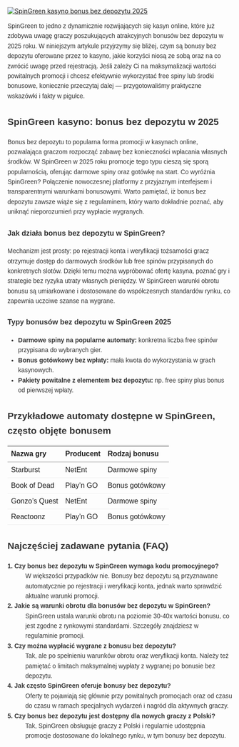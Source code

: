 [![SpinGreen kasyno bonus bez depozytu 2025](https://123-caf.pages.dev/gitsignup.png)](https://vrmoo.ru/Bt82HjjY)

<div style="font-family: Arial, sans-serif; line-height: 1.6; color: #333; max-width: 700px; margin: 0 auto;"> <p>SpinGreen to jedno z dynamicznie rozwijających się kasyn online, które już zdobywa uwagę graczy poszukujących atrakcyjnych bonusów bez depozytu w 2025 roku. W niniejszym artykule przyjrzymy się bliżej, czym są bonusy bez depozytu oferowane przez to kasyno, jakie korzyści niosą ze sobą oraz na co zwrócić uwagę przed rejestracją. Jeśli zależy Ci na maksymalizacji wartości powitalnych promocji i chcesz efektywnie wykorzystać free spiny lub środki bonusowe, koniecznie przeczytaj dalej — przygotowaliśmy praktyczne wskazówki i fakty w pigułce.</p>  <h2>SpinGreen kasyno: bonus bez depozytu w 2025</h2> <p>Bonus bez depozytu to popularna forma promocji w kasynach online, pozwalająca graczom rozpocząć zabawę bez konieczności wpłacania własnych środków. W SpinGreen w 2025 roku promocje tego typu cieszą się sporą popularnością, oferując darmowe spiny oraz gotówkę na start. Co wyróżnia SpinGreen? Połączenie nowoczesnej platformy z przyjaznym interfejsem i transparentnymi warunkami bonusowymi. Warto pamiętać, iż bonus bez depozytu zawsze wiąże się z regulaminem, który warto dokładnie poznać, aby uniknąć nieporozumień przy wypłacie wygranych.</p>  <h3>Jak działa bonus bez depozytu w SpinGreen?</h3> <p>Mechanizm jest prosty: po rejestracji konta i weryfikacji tożsamości gracz otrzymuje dostęp do darmowych środków lub free spinów przypisanych do konkretnych slotów. Dzięki temu można wypróbować ofertę kasyna, poznać gry i strategie bez ryzyka utraty własnych pieniędzy. W SpinGreen warunki obrotu bonusu są umiarkowane i dostosowane do współczesnych standardów rynku, co zapewnia uczciwe szanse na wygrane.</p>  <h3>Typy bonusów bez depozytu w SpinGreen 2025</h3> <ul>   <li><strong>Darmowe spiny na popularne automaty:</strong> konkretna liczba free spinów przypisana do wybranych gier.</li>   <li><strong>Bonus gotówkowy bez wpłaty:</strong> mała kwota do wykorzystania w grach kasynowych.</li>   <li><strong>Pakiety powitalne z elementem bez depozytu:</strong> np. free spiny plus bonus od pierwszej wpłaty.</li> </ul>  <h2>Przykładowe automaty dostępne w SpinGreen, często objęte bonusem</h2> <table style="width:100%; border-collapse: collapse; text-align: left;">   <thead>     <tr>       <th style="border-bottom: 2px solid #ccc; padding: 8px;">Nazwa gry</th>       <th style="border-bottom: 2px solid #ccc; padding: 8px;">Producent</th>       <th style="border-bottom: 2px solid #ccc; padding: 8px;">Rodzaj bonusu</th>     </tr>   </thead>   <tbody>     <tr>       <td style="border-bottom: 1px solid #eee; padding: 8px;">Starburst</td>       <td style="border-bottom: 1px solid #eee; padding: 8px;">NetEnt</td>       <td style="border-bottom: 1px solid #eee; padding: 8px;">Darmowe spiny</td>     </tr>     <tr>       <td style="border-bottom: 1px solid #eee; padding: 8px;">Book of Dead</td>       <td style="border-bottom: 1px solid #eee; padding: 8px;">Play’n GO</td>       <td style="border-bottom: 1px solid #eee; padding: 8px;">Bonus gotówkowy</td>     </tr>     <tr>       <td style="border-bottom: 1px solid #eee; padding: 8px;">Gonzo’s Quest</td>       <td style="border-bottom: 1px solid #eee; padding: 8px;">NetEnt</td>       <td style="border-bottom: 1px solid #eee; padding: 8px;">Darmowe spiny</td>     </tr>     <tr>       <td style="border-bottom: 1px solid #eee; padding: 8px;">Reactoonz</td>       <td style="border-bottom: 1px solid #eee; padding: 8px;">Play’n GO</td>       <td style="border-bottom: 1px solid #eee; padding: 8px;">Bonus gotówkowy</td>     </tr>   </tbody> </table>  <h2>Najczęściej zadawane pytania (FAQ)</h2> <dl>   <dt><strong>1. Czy bonus bez depozytu w SpinGreen wymaga kodu promocyjnego?</strong></dt>   <dd>W większości przypadków nie. Bonusy bez depozytu są przyznawane automatycznie po rejestracji i weryfikacji konta, jednak warto sprawdzić aktualne warunki promocji.</dd>    <dt><strong>2. Jakie są warunki obrotu dla bonusów bez depozytu w SpinGreen?</strong></dt>   <dd>SpinGreen ustala warunki obrotu na poziomie 30-40x wartości bonusu, co jest zgodne z rynkowymi standardami. Szczegóły znajdziesz w regulaminie promocji.</dd>    <dt><strong>3. Czy można wypłacić wygrane z bonusu bez depozytu?</strong></dt>   <dd>Tak, ale po spełnieniu warunków obrotu oraz weryfikacji konta. Należy też pamiętać o limitach maksymalnej wypłaty z wygranej po bonusie bez depozytu.</dd>    <dt><strong>4. Jak często SpinGreen oferuje bonusy bez depozytu?</strong></dt>   <dd>Oferty te pojawiają się głównie przy powitalnych promocjach oraz od czasu do czasu w ramach specjalnych wydarzeń i nagród dla aktywnych graczy.</dd>    <dt><strong>5. Czy bonus bez depozytu jest dostępny dla nowych graczy z Polski?</strong></dt>   <dd>Tak, SpinGreen obsługuje graczy z Polski i regularnie udostępnia promocje dostosowane do lokalnego rynku, w tym bonusy bez depozytu.</dd> </dl> </div>